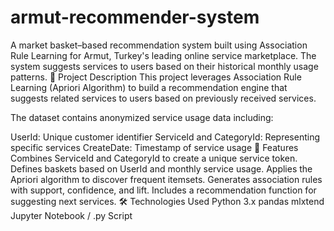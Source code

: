 # armut-recommender-system
A market basket–based recommendation system built using Association Rule Learning for Armut, Turkey's leading online service marketplace. The system suggests services to users based on their historical monthly usage patterns.
🧠 Project Description
This project leverages Association Rule Learning (Apriori Algorithm) to build a recommendation engine that suggests related services to users based on previously received services.

The dataset contains anonymized service usage data including:

UserId: Unique customer identifier
ServiceId and CategoryId: Representing specific services
CreateDate: Timestamp of service usage
🚀 Features
Combines ServiceId and CategoryId to create a unique service token.
Defines baskets based on UserId and monthly service usage.
Applies the Apriori algorithm to discover frequent itemsets.
Generates association rules with support, confidence, and lift.
Includes a recommendation function for suggesting next services.
🛠️ Technologies Used
Python 3.x
pandas
mlxtend
Jupyter Notebook / .py Script
